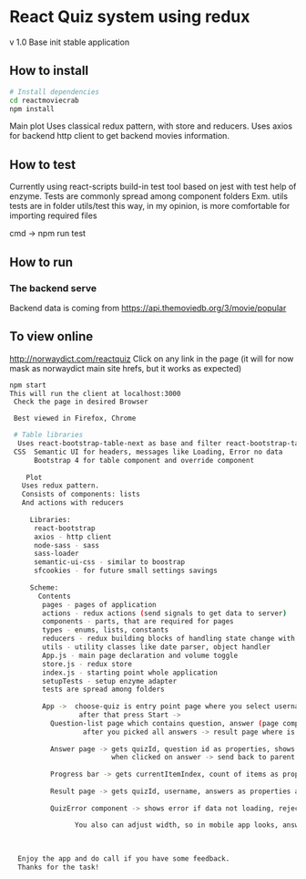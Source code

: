 # React Quiz system using redux

v 1.0
 Base init stable application


##  How to install

```bash
# Install dependencies
cd reactmoviecrab
npm install
```

Main plot
 Uses classical redux pattern, with store and reducers.
 Uses axios for backend http client to get backend movies information.
 
## How to test
Currently using react-scripts build-in test tool based on jest with test help of enzyme.
Tests are commonly spread among component folders 
Exm. utils tests are in folder  utils/test this way, in my opinion, is more comfortable for importing 
required files

cmd -> npm run test

 
## How to run

### The backend serve
Backend data is coming from https://api.themoviedb.org/3/movie/popular

## To view online
http://norwaydict.com/reactquiz
  Click on any link in the page 
  (it will for now mask as norwaydict main site hrefs, but it works as expected)
  

```bash
npm start
This will run the client at localhost:3000
 Check the page in desired Browser

 Best viewed in Firefox, Chrome

 # Table libraries
  Uses react-bootstrap-table-next as base and filter react-bootstrap-table2-filter
 CSS  Semantic UI for headers, messages like Loading, Error no data
      Bootstrap 4 for table component and override component
	  
	Plot
   Uses redux pattern.
   Consists of components: lists
   And actions with reducers
   
     Libraries: 
	  react-bootstrap
	  axios - http client
	  node-sass - sass
	  sass-loader
	  semantic-ui-css - similar to boostrap
	  sfcookies - for future small settings savings
   
     Scheme:  
	   Contents
	    pages - pages of application
	    actions - redux actions (send signals to get data to server)
	    components - parts, that are required for pages
		types - enums, lists, constants
	    reducers - redux building blocks of handling state change with business logic (gets data from server)
	    utils - utility classes like date parser, object handler
		App.js - main page declaration and volume toggle
	    store.js - redux store
	    index.js - starting point whole application
	    setupTests - setup enzyme adapter
		tests are spread among folders 
		
		App ->  choose-quiz is entry point page where you select username, quiz  
		         after that press Start -> 
		  Question-list page which contains question, answer (page component), progressBar (independent component)
		          after you picked all answers -> result page where is summary report with total score
			
		  Answer page -> gets quizId, question id as properties, shows the possible answers in which one is the correct one 
		                 when clicked on answer -> send back to parent (question-page) the answer and question page will set next question
						 
		  Progress bar -> gets currentItemIndex, count of items as properties to get raw procentage and show it as css bar
		  
		  Result page -> gets quizId, username, answers as properties and shows the summary with total score
		  
		  QuizError component -> shows error if data not loading, rejected or some other error occurs
		  
				You also can adjust width, so in mobile app looks, answer items place accordning to width and looks good.
		    
	   

  Enjoy the app and do call if you have some feedback. 
  Thanks for the task!
  

